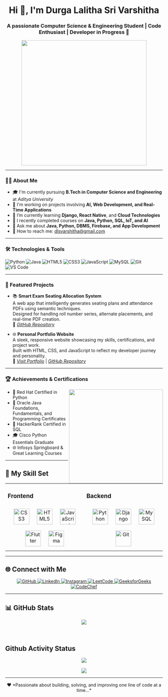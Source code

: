 <h1 align="center">Hi 👋, I'm Durga Lalitha Sri Varshitha</h1>
<h3 align="center">A passionate Computer Science & Engineering Student | Code Enthusiast | Developer in Progress 🚀</h3>

<p align="center">
  <img src="https://media3.giphy.com/media/v1.Y2lkPTc5MGI3NjExcHljaWQxd2R5NG4yNDNkNzFpbm5seGgweHU5Nm54emN3czA4ZDY0cyZlcD12MV9pbnRlcm5hbF9naWZfYnlfaWQmY3Q9Zw/L1R1tvI9svkIWwpVYr/giphy.gif" width="400px"/>
</p>

---

### 👩‍💻 About Me


- 🎓 I'm currently pursuing **B.Tech in Computer Science and Engineering** at *Aditya University*
- 🚀 I'm working on projects involving **AI, Web Development, and Real-Time Applications**
- 🌱 I’m currently learning **Django, React Native**, and **Cloud Technologies**
- 🧠 I recently completed courses on **Java, Python, SQL, IoT, and AI**
- 💬 Ask me about **Java, Python, DBMS, Firebase, and App Development**
- 📩 How to reach me: [dlsvarshitha@gmail.com](mailto:dlsvarshitha@gmail.com)

---

### 🛠️ Technologies & Tools
![Python](https://img.shields.io/badge/-Python-3776AB?style=flat&logo=python&logoColor=white)
![Java](https://img.shields.io/badge/-Java-007396?style=flat&logo=java&logoColor=white)
![HTML5](https://img.shields.io/badge/-HTML5-E34F26?style=flat&logo=html5&logoColor=white)
![CSS3](https://img.shields.io/badge/-CSS3-1572B6?style=flat&logo=css3&logoColor=white)
![JavaScript](https://img.shields.io/badge/-JavaScript-F7DF1E?style=flat&logo=javascript&logoColor=black)
![MySQL](https://img.shields.io/badge/-MySQL-4479A1?style=flat&logo=mysql&logoColor=white)
![Git](https://img.shields.io/badge/-Git-F05032?style=flat&logo=git&logoColor=white)
![VS Code](https://img.shields.io/badge/-VS%20Code-007ACC?style=flat&logo=visual-studio-code&logoColor=white)

---

###  📂 Featured Projects

- 📚 **Smart Exam Seating Allocation System**  
  A web app that intelligently generates seating plans and attendance PDFs using semantic techniques.  
  Designed for handling roll number series, alternate placements, and real-time PDF creation.  
  🔗 *[GitHub Repository](https://github.com/Siri-durga/Smart-Exam-Seating-Allocation-System)*

- 🌐 **Personal Portfolio Website**  
  A sleek, responsive website showcasing my skills, certifications, and project work.  
  Built with HTML, CSS, and JavaScript to reflect my developer journey and personality.  
  🔗 *[Visit Portfolio](https://dsiriportfolio.netlify.app/)* | *[GitHub Repository](https://github.com/Siri-durga/My-Portfolio)*

---

### 🏆 Achievements & Certifications
<img align="right" src="https://media3.giphy.com/media/v1.Y2lkPTc5MGI3NjExY2xnaHJyOXBmc21qd3cwMWI2a2tyc3lmMnpubzdydWpoZGp6aWNncyZlcD12MV9pbnRlcm5hbF9naWZfYnlfaWQmY3Q9Zw/OumCa12QC9CIvBe2c1/giphy.gif" width="300px"/>


- 🥇 Red Hat Certified in Python
- 🥈 Oracle Java Foundations, Fundamentals, and Programming Certificates
- 📜 HackerRank Certified in SQL
- 🎓 Cisco Python Essentials Graduate
- 🌐 Infosys Springboard & Great Learning Courses

---

## 🌟 My Skill Set
<table><tr><td valign="top" width="50%">

### Frontend
<div align="center">
<a href="https://www.w3schools.com/css/" target="_blank"><img style="margin: 10px" src="https://profilinator.rishav.dev/skills-assets/css3-original-wordmark.svg" alt="CSS3" height="50" /></a>  
<a href="https://en.wikipedia.org/wiki/HTML5" target="_blank"><img style="margin: 10px" src="https://profilinator.rishav.dev/skills-assets/html5-original-wordmark.svg" alt="HTML5" height="50" /></a>  
<a href="https://www.javascript.com/" target="_blank"><img style="margin: 10px" src="https://profilinator.rishav.dev/skills-assets/javascript-original.svg" alt="JavaScript" height="50" /></a>  
<a href="https://flutter.dev/" target="_blank"><img style="margin: 10px" src="https://profilinator.rishav.dev/skills-assets/flutterio-icon.svg" alt="Flutter" height="50" /></a>  
<a href="https://www.figma.com/" target="_blank"><img style="margin: 10px" src="https://profilinator.rishav.dev/skills-assets/figma-icon.svg" alt="Figma" height="50" /></a>  
</div>

</td><td valign="top" width="50%">

### Backend
<div align="center">
<a href="https://www.python.org/" target="_blank"><img style="margin: 10px" src="https://profilinator.rishav.dev/skills-assets/python-original.svg" alt="Python" height="50" /></a>  
<a href="https://www.djangoproject.com/" target="_blank"><img style="margin: 10px" src="https://profilinator.rishav.dev/skills-assets/django-original.svg" alt="Django" height="50" /></a>  
<a href="https://www.mysql.com/" target="_blank"><img style="margin: 10px" src="https://profilinator.rishav.dev/skills-assets/mysql-original-wordmark.svg" alt="MySQL" height="50" /></a>  
<a href="https://github.com/" target="_blank"><img style="margin: 10px" src="https://profilinator.rishav.dev/skills-assets/git-scm-icon.svg" alt="Git" height="50" /></a>  
</div>

</td></tr></table>

---

## 🌐 Connect with Me

<div align="center">
  <a href="https://github.com/Siri-durga" target="_blank">
    <img src="https://img.shields.io/badge/GitHub-%2324292e.svg?&style=for-the-badge&logo=github&logoColor=white" alt="GitHub" />
  </a>
  <a href="https://www.linkedin.com/in/durga-lalitha-sri-varshitha-138747320/" target="_blank">
    <img src="https://img.shields.io/badge/LinkedIn-%230077B5.svg?&style=for-the-badge&logo=linkedin&logoColor=white" alt="LinkedIn" />
  </a>
  <a href="https://instagram.com/_siri_4764" target="_blank">
    <img src="https://img.shields.io/badge/Instagram-%23E4405F.svg?&style=for-the-badge&logo=instagram&logoColor=white" alt="Instagram" />
  </a>
  <a href="https://leetcode.com/u/dlsvarshitha/" target="_blank">
    <img src="https://img.shields.io/badge/LeetCode-%23FFA116.svg?&style=for-the-badge&logo=leetcode&logoColor=white" alt="LeetCode" />
  </a>
  <a href="https://www.geeksforgeeks.org/user/dlsvars7heu/" target="_blank">
    <img src="https://img.shields.io/badge/GeeksforGeeks-%2300FF00.svg?&style=for-the-badge&logo=geeksforgeeks&logoColor=white" alt="GeeksforGeeks" />
  </a>
  <a href="https://www.codechef.com/users/durgasiri" target="_blank">
    <img src="https://img.shields.io/badge/CodeChef-%2300A7B5.svg?&style=for-the-badge&logo=codechef&logoColor=white" alt="CodeChef" />
  </a>
</div>

---

## 📊 GitHub Stats
<div align="center">
<img src="https://github-readme-stats.vercel.app/api/top-langs/?username=Siri-durga&hide_border=true&layout=compact" align="center" />
</div>

<br/>
<br/>  


## Github Activity Status 
<div align="center"><img src="https://github-readme-stats.vercel.app/api?username=Siri-durga&show_icons=true&count_private=true&hide_border=true" align="center" /></div>  

<br/>

<div align="center">
<img src="https://komarev.com/ghpvc/?username=Siri-durga&&style=flat-square" align="center" />
</div>

---

<p align="center">
  ❤️ *Passionate about building, solving, and improving one line of code at a time...*
</p>

